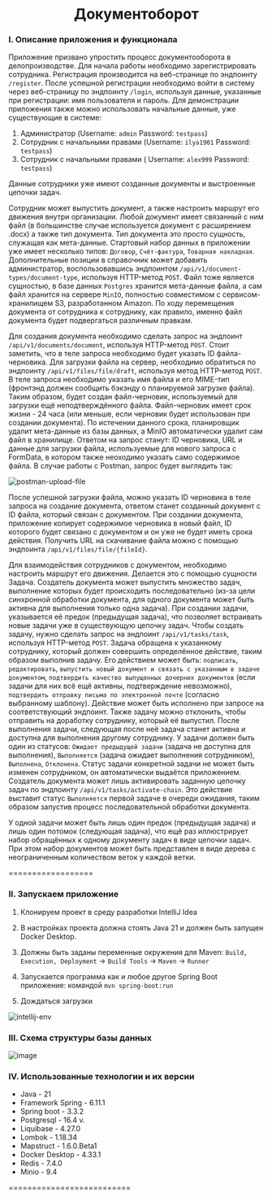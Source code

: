 <h1 align="center">Документоборот</h1>

### I. Описание приложения и функционала

Приложение призвано упростить процесс документооборота в делопроизводстве.
Для начала работы необходимо зарегистрировать сотрудника. Регистрация производится на веб-странице по эндпоинту `/register`.
После успешной регистрации необходимо войти в систему через веб-страницу по эндпоинту `/login`,
используя данные, указанные при регистрации: имя пользователя и пароль.
Для демонстрации приложения также можно использовать начальные данные, уже существующие в системе:

1. Администратор (Username: `admin` Password: `testpass`)
2. Сотрудник с начальными правами (Username: `ilya1901` Password: `testpass`)
3. Сотрудник с начальными правами ( Username: `alex999` Password: `testpass`)

Данные сотрудники уже имеют созданные документы и выстроенные цепочки задач.

Сотрудник может выпустить документ, а также настроить маршрут его движения внутри организации.
Любой документ имеет связанный с ним файл (в большинстве случае используется документ с расширением .docx) а также тип документа.
Тип документа это просто сущность, служащая как мета-данные. Стартовый набор данных в приложении уже имеет несколько типов:
`Договор`, `Счёт-фактура`, `Товарная накладная`. Дополнительные позиции в справочник может добавить администратор,
воспользовавшись эндпоинтом `/api/v1/document-types/document-type`, используя HTTP-метод `POST`.
Файл тоже является сущностью, в базе данных `Postgres` хранится мета-данные файла, а сам файл хранится на сервере `MinIO`,
полностью совместимом с сервисом-хранилищем S3, разработанном Amazon. По ходу перемещения документа от сотрудника к сотруднику,
как правило, именно файл документа будет подвергаться различным правкам.

Для создания документа необходимо сделать запрос на эндпоинт `/api/v1/documents/document`, используя HTTP-метод `POST`.
Стоит заметить, что в теле запроса необходимо будет указать ID файла-черновика. Для загрузки файла на сервер,
необходимо обратиться по эндпоинту `/api/v1/files/file/draft`, используя метод HTTP-метод `POST`.
В теле запроса необходимо указать имя файла и его MIME-тип (фронтэнд должен сообщить бэкэнду о планируемой загрузке файла).
Таким образом, будет создан файл-черновик, используемый для загрузки ещё неподтверждённого файла. Файл-черновик имеет срок жизни - 24 часа
(или меньше, если черновик будет использован при создании документа). По истечении данного срока, планировщик удалит мета-данные
из базы данных, а MinIO автоматически удалит сам файл в хранилище. Ответом на запрос станут: ID черновика, URL и данные для загрузки файла,
используемые для нового запроса с FormData, в котором также неоходимо указать само содержимое файла. В случае работы с Postman,
запрос будет выглядить так:

![postman-upload-file](https://github.com/user-attachments/assets/c160d2e2-4818-4108-913d-304fc3c9d3c2)

После успешной загрузки файла, можно указать ID черновика в теле запроса на создание документа, ответом станет созданный документ
с ID файла, который связан с документом. При создании документа, приложение копирует содержимое черновика в новый файл,
ID которого будет связано с документом и он уже не будет иметь срока действия. Получить URL на скачивание файла можно
с помощью эндпоинта `/api/v1/files/file/{fileId}`.

Для взаимодействия сотрудников с документом, необходимо настроить маршрут его движения. Делается это с помощью сущности Задача.
Создатель документа может выпустить множество задач, выполнение которых будет происходить последовательно (из-за цели синхронной обработки
документа, для одного документа может быть активна для выполнения только одна задача). При создании задачи, указывается
её предок (предыдущая задача), что позволяет встраивать новые задачи уже в существующую цепочку задач. Чтобы создать задачу,
нужно сделать запрос на эндпоинт `/api/v1/tasks/task`, используя HTTP-метод `POST`. Задача обращена к указанному сотруднику,
который должен совершить определённое действие, таким образом выполнив задачу. Его действием может быть: `подписать`, `редактировать`,
`выпустить новый документ и связать с указанным в задаче документом`, `подтвердить качество выпущенных дочерних документов`
(если задачи для них всё ещё активны, подтверждение невозможно), `подтвердить отправку письма по электронной почте`
(согласно выбранному шаблону). Действие может быть исполнено при запросе на соответствующий эндпоинт. Также задачу можно отклонить,
чтобы отправить на доработку сотруднику, который её выпустил. После выполнения задачи, следующая после неё задача станет активна
и доступна для выполнения другому сотруднику. У задачи должен быть один из статусов:
`Ожидает предыдущей задачи` (задача не доступна для выполнения), `Выполняется` (задача ожидает выполнения сотрудником),
`Выполнена`, `Отклонена`. Статус задачи конкретной задачи не может быть изменен сотрудником, он автоматически выдаётся приложением.
Создатель документа может лишь активировать заданную цепочку задач по эндпоинту `/api/v1/tasks/activate-chain`. Это действие выставит
статус `Выполняется` первой задаче в очереди ожидания, таким образом запустив процесс последовательной обработки документа.

У одной задачи может быть лишь один предок (предыдущая задача) и лишь один потомок (следующая задача), что ещё раз иллюстрирует набор
обращённых к одному документу задач в виде цепочки задач. При этом набор документов может быть представлен в виде дерева с неограниченным
количеством веток у каждой ветки.

==================

###  II. Запускаем приложение
1. Клонируем проект в среду разработки IntelliJ Idea
2. В настройках проекта должна стоять Java 21 и должен быть запущен Docker Desktop.
3. Должны быть заданы переменные окружения для Maven:
`Build, Execution, Deployment` -> `Build Tools` -> `Maven` -> `Runner`

4. Запускается программа как и любое другое Spring Boot приложение: командой `mvn spring-boot:run`
5. Дождаться загрузки

![intellij-env](https://github.com/user-attachments/assets/40d284ec-588d-4e01-b3b1-874d0b1d3bed)

### III. Схема структуры базы данных

![image](https://github.com/user-attachments/assets/f9c8894b-4813-4bbd-858f-51414e819f79)

### IV. Использованные технологии и их версии

* Java - 21
* Framework Spring - 6.11.1
* Spring boot - 3.3.2
* Postgresql - 16.4 v.
* Liquibase - 4.27.0
* Lombok - 1.18.34
* Mapstruct - 1.6.0.Beta1
* Docker Desktop - 4.33.1
* Redis - 7.4.0
* Minio - 9.4

==========================

